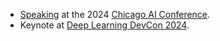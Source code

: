 - [Speaking](https://chicagoaiweek.com/speaker/manas-talukdar/) at the 2024 [Chicago AI Conference](https://chicagoaiweek.com).
- Keynote at [Deep Learning DevCon 2024](https://dldc.adasci.org).
